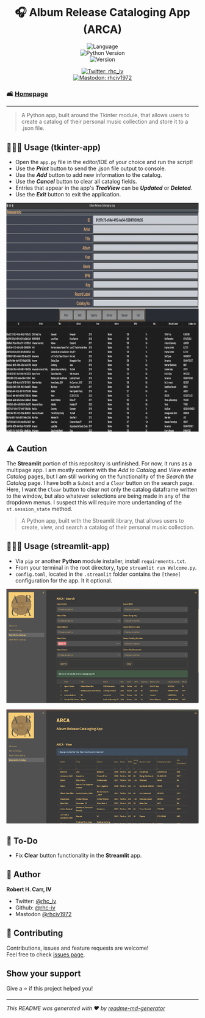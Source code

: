<h1 align="center">🎧 Album Release Cataloging App (ARCA)</h1>
<p align="center">
  <img alt="Language" src="https://img.shields.io/badge/language-python-blue"><br>
  <img alt="Python Version" src="https://img.shields.io/badge/python_version-3.11-yellow" /><br>
  <img alt="Version" src="https://img.shields.io/badge/app_version-1.10-blue.svg?cacheSeconds=2592000" />
  <p align="center">
  <a href="https://twitter.com/rhc_iv" target="_blank">
    <img alt="Twitter: rhc_iv" src="https://img.shields.io/twitter/follow/rhc_iv.svg?style=social" /><br>
  </a>
  <a href="https://mastodon.social/@rhciv1972" target="_blank">
    <img alt="Mastodon: rhciv1972" src="https://img.shields.io/mastodon/follow/109497169591319512?domain=https%3A%2F%2Fmastodon.social&style=social" />
  </a>
  </p>
</p>

### 🛋️ [Homepage](https://github.com/rhc-iv/album-release-cataloging-app)
---
> A Python app, built around the Tkinter module, that allows users to create a catalog of their personal music collection and store it to a .json file.

## 👩🏻‍💻 Usage (tkinter-app)

- Open the `app.py` file in the editor/IDE of your choice and run the script!
- Use the _**Print**_ button to send the .json file output to console.
- Use the _**Add**_ button to add new information to the catalog.
- Use the _**Cancel**_ button to clear all catalog fields.
- Entries that appear in the app's _**TreeView**_ can be _**Updated**_ or _**Deleted**_.
- Use the _**Exit**_ button to exit the application.

<p align="center">
  <img src="https://github.com/rhc-iv/album-release-cataloging-app/blob/main/screenshot.png" width="800" height="600" />
</p>

## ⚠️ Caution

The **Streamlit** portion of this repository is unfinished. For now, it runs as a multipage app. I am mostly content with the _Add to Catalog_ and _View entire Catalog_ pages, but I am still working on the functionality of the _Search the Catalog_ page. I have both a `Submit` and a `Clear` button on the search page. Here, I want the `Clear` button to clear not only the catalog dataframe written to the window, but also whatever selections are being made in any of the dropdown menus. I suspect this will require more undertanding of the `st.session_state` method.

> A Python app, built with the Streamlit library, that allows users to create, view, and search a catalog of their personal music collection.

## 👩🏻‍💻 Usage (streamlit-app)

- Via `pip` or another **Python** module installer, install `requirements.txt`. 
- From your terminal in the root directory, type `streamlit run Welcome.py`.
- `config.toml`, located in the `.streamlit` folder contains the `[theme]` configuration for the app. It it optional.

<p align="center">
  <img src="https://github.com/rhc-iv/album-release-cataloging-app/blob/main/streamlit-app/screen02.png?raw=true" />
</p>
<p align="center">
  <img src="https://github.com/rhc-iv/album-release-cataloging-app/blob/main/streamlit-app/screen03.png?raw=true" />
</p>

## 📝 To-Do

- Fix **Clear** button functionality in the **Streamlit** app.

## 👤 Author

 **Robert H. Carr, IV**

* Twitter: [@rhc_iv](https://twitter.com/rhc_iv)
* Github: [@rhc-iv](https://github.com/rhc-iv)
* Mastodon [@rhciv1972](https://mastodon.social/@rhciv1972)

## 🤝 Contributing

Contributions, issues and feature requests are welcome!<br />Feel free to check [issues page](https://github.com/rhc-iv/album-release-cataloging-app/issues). 

## Show your support

Give a ⭐️ if this project helped you!

***
_This README was generated with ❤️ by [readme-md-generator](https://github.com/kefranabg/readme-md-generator)_
